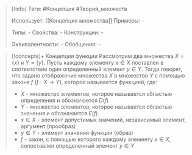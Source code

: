 > [!info]
> Тэги: #Концепция #Теория_множеств  
> 
> Использует: [[Концепция множества]]
> Примеры: *-*
> 
> Типы: *-*
> Свойства: *-*
> Конструкции: *-*
> 
> Эквивалентности: *-*
> Обобщения: *-*

> [!concepts]+ Концепция функции
> Рассмотрим два множества $X=\{x\}$ и $Y=\{y\}$. Пусть каждому элементу $x \in X$ поставлен в соответствие один определенный элемент $y \in Y$. Тогда говорят, что задано отображение множества $X$ в множество $Y$ с помощью закона $f$ $(f: X\rightarrow Y)$, которое называется функцией, где:
> * $X$ - множество элементов, которое называется областью определения и обозначается $D(f)$
> * $Y$ - множество элементов, которое называется областью значения и обозначается $E(f)$
> * $x \in X$ - элемент допустимых значений, независимый элемент, аргумент (прообраз)
> * $y \in Y$ - элемент значения функции (образ)
> * $f$ - закон, с помощью которого каждому элементу $x \in X$, сопоставлен определенный элемент $y \in Y$